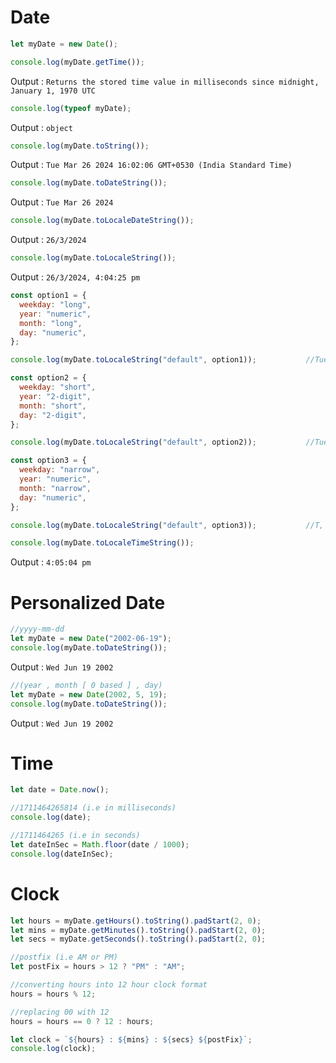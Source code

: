 # Date

```javascript
let myDate = new Date();
```

```javascript
console.log(myDate.getTime());
```
Output : `Returns the stored time value in milliseconds since midnight, January 1, 1970 UTC`

```javascript
console.log(typeof myDate);
```
Output : `object`

```javascript
console.log(myDate.toString());
```
Output : `Tue Mar 26 2024 16:02:06 GMT+0530 (India Standard Time)`

```javascript
console.log(myDate.toDateString());
```
Output : `Tue Mar 26 2024`

```javascript
console.log(myDate.toLocaleDateString());
```
Output : `26/3/2024`

```javascript
console.log(myDate.toLocaleString());
```
Output : `26/3/2024, 4:04:25 pm`

```javascript
const option1 = {
  weekday: "long",
  year: "numeric",
  month: "long",
  day: "numeric",
};

console.log(myDate.toLocaleString("default", option1));           //Tuesday, 26 March, 2024

const option2 = {
  weekday: "short",
  year: "2-digit",
  month: "short",
  day: "2-digit",
};

console.log(myDate.toLocaleString("default", option2));           //Tue, 26 Mar, 24

const option3 = {
  weekday: "narrow",
  year: "numeric",
  month: "narrow",
  day: "numeric",
};

console.log(myDate.toLocaleString("default", option3));           //T, 26 M, 2024
```

```javascript
console.log(myDate.toLocaleTimeString());
```
Output : `4:05:04 pm`

# Personalized Date

```javascript
//yyyy-mm-dd
let myDate = new Date("2002-06-19");
console.log(myDate.toDateString());
```
Output : `Wed Jun 19 2002`

```javascript
//(year , month [ 0 based ] , day)
let myDate = new Date(2002, 5, 19);
console.log(myDate.toDateString());
```
Output : `Wed Jun 19 2002`

# Time

```javascript
let date = Date.now();

//1711464265814 (i.e in milliseconds)
console.log(date);

//1711464265 (i.e in seconds)
let dateInSec = Math.floor(date / 1000);
console.log(dateInSec);
```

# Clock

```javascript
let hours = myDate.getHours().toString().padStart(2, 0);
let mins = myDate.getMinutes().toString().padStart(2, 0);
let secs = myDate.getSeconds().toString().padStart(2, 0);

//postfix (i.e AM or PM)
let postFix = hours > 12 ? "PM" : "AM";

//converting hours into 12 hour clock format
hours = hours % 12;

//replacing 00 with 12
hours = hours == 0 ? 12 : hours;

let clock = `${hours} : ${mins} : ${secs} ${postFix}`;
console.log(clock);
```